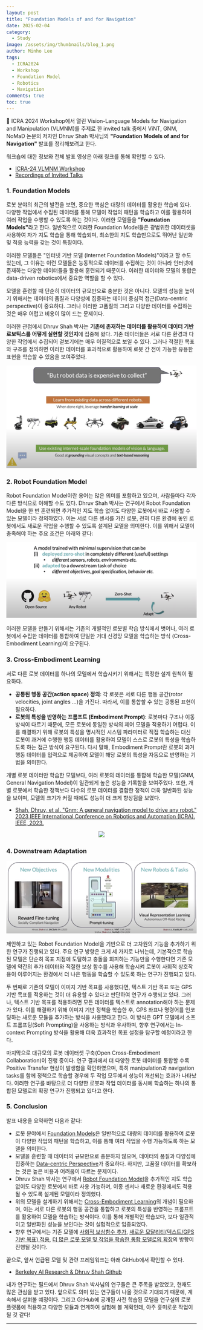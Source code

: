 ```yaml
---
layout: post
title: "Foundation Models of and for Navigation"
date: 2025-02-04
category:
  - Study
image: /assets/img/thumbnails/blog_1.png
author: Minho Lee
tags: 
  - ICRA2024
  - Workshop
  - Foundation Model
  - Robotics
  - Navigation
comments: true
toc: true
---
```


📌 ICRA 2024 Workshop에서 열린 Vision-Language Models for Navigation and Manipulation (VLMNM)를 주제로 한 invited talk 중에서 ViNT, GNM, NoMaD 논문의 저자인 Dhruv Shah 박사님의 <strong>"Foundation Models of and for Navigation"</strong> 발표를 정리해보려고 한다.

워크숍에 대한 정보와 전체 발표 영상은 아래 링크를 통해 확인할 수 있다. <br>
* <a href="https://vlmnm-workshop.github.io/"> ICRA-24 VLMNM Workshop</a>
* <a href="https://www.youtube.com/playlist?list=PLvYJV1Xnj1YVZdTrP2i8EqJW7Ai_pIMV7"> Recordings of Invited Talks</a>

### 1. Foundation Models
로봇 분야의 최근의 발전을 보면, 중요한 핵심은 대량의 데이터를 활용한 학습에 있다. 다양한 작업에서 수집된 데이터를 통해 모델이 작업의 패턴을 학습하고 이를 활용하여 여러 작업을 수행할 수 있도록 하는 것이다. 이러한 모델들을 <strong>"Foundation Models"</strong>라고 한다. 일반적으로 이러한 Foundation Model들은 광범위한 데이터셋을 사용하여 자가 지도 학습을 통해 학습되며, 최소한의 지도 학습만으로도 뛰어난 일반화 및 적응 능력을 갖는 것이 특징이다.

이러한 모델들은 "인터넷 기반 모델 (Internet Foundation Models)"이라고 할 수도 있는데, 그 이유는 이런 모델들은 능동적으로 데이터를 수집하는 것이 아니라 인터넷에 존재하는 다양한 데이터들을 활용해 훈련되기 때문이다. 이러한 데이터와 모델의 통합은 data-driven robotics에서 중요한 역할을 할 수 있다.

모델을 훈련할 때 단순히 데이터의 규모만으로 충분한 것은 아니다. 모델의 성능을 높이기 위해서는 데이터의 품질과 다양성에 집중하는 데이터 중심적 접근(Data-centric perspective)이 중요하다. 그러나 이러한 고품질의 그리고 다양한 데이터를 수집하는 것은 매우 어렵고 비용이 많이 드는 문제이다.

이러한 관점에서 Dhruv Shah 박사는 <strong>기존에 존재하는 데이터를 활용하여 데이터 기반 로보틱스를 어떻게 실현할 것인지</strong>에 집중해 왔다. 기존 데이터들은 서로 다른 환경과 다양한 작업에서 수집되어 겉보기에는 매우 이질적으로 보일 수 있다. 그러나 적절한 목표와 구조를 정의하면 이러한 데이터를 효과적으로 활용하여 로봇 간 전이 가능한 유용한 표현을 학습할 수 있음을 보여주었다.

<p align="center"><img src ="/assets/img/blog/20250204/fig_1.png"></p>

### 2. Robot Foundation Model
Robot Foundation Model이란 용어는 많은 의미를 포함하고 있으며, 사람들마다 각자 다른 방식으로 이해할 수도 있다. Dhruv Shah 박사는 연구에서 Robot Foundation Model을 한 번 훈련되면 추가적인 지도 학습 없이도 다양한 로봇에서 바로 사용할 수 있는 모델이라 정의하였다. 이는 서로 다른 센서를 가진 로봇, 전혀 다른 환경에 놓인 로봇에서도 새로운 작업을 수행할 수 있도록 설계된 모델을 의미한다. 이를 위해서 모델이 충족해야 하는 주요 조건은 아래와 같다:

<p align="center"><img src ="/assets/img/blog/20250204/fig_2.png"></p>

이러한 모델을 만들기 위해서는 기존의 개별적인 로봇별 학습 방식에서 벗어나, 여러 로봇에서 수집한 데이터를 통합하여 단일한 거대 신경망 모델을 학습하는 방식 (Cross-Embodiment Learning)이 요구된다.

### 3. Cross-Embodiment Learning
서로 다른 로봇 데이터를 하나의 모델에서 학습시키기 위해서는 특정한 설계 원칙이 필요하다. <br>
* <strong>공통된 행동 공간(action space) 정의</strong>: 각 로봇은 서로 다른 행동 공간(rotor velocities, joint angles ...)을 가진다. 따라서, 이를 통합할 수 있는 공통된 표현이 필요하다.
* <strong>로봇의 특성을 반영하는 프롬프트 (Embodiment Prompt)</strong>: 로봇마다 구조나 이동 방식이 다르기 때문에, 모든 로봇에 동일한 방식의 제어 모델을 적용하기 어렵다. 이를 해결하기 위해 로봇의 특성을 명시적인 시스템 파라미터로 직접 학습하는 대신 로봇이 과거에 수행한 행동 데이터를 활용하여 모델이 스스로 로봇의 특성을 학습하도록 하는 접근 방식이 요구된다. 다시 말해, Embodiment Prompt란 로봇의 과거 행동 데이터를 입력으로 제공하여 모델이 해당 로봇의 특성을 자동으로 반영하는 기법을 의미한다.

개별 로봇 데이터만 학습한 모델보다, 여러 로봇의 데이터를 통합해 학습한 모델(GNM, General Navigation Model)이 일관되게 높은 성능을 기록함을 보여주었다. 또한, 개별 로봇에서 학습한 정책보다 다수의 로봇 데이터를 결합한 정책이 더욱 일반화된 성능을 보이며, 모델의 크기가 커질 때에도 성능이 더 크게 향상됨을 보였다.

* <a href="https://ieeexplore.ieee.org/abstract/document/10161227?casa_token=UShbqLF5uogAAAAA:s3h6WmqvbkyN8E8lCbVogL2PXPrGoii7FftHRSKsFySo2NEW0aLQb5dF1A2OLe2KZIligpBP"> Shah, Dhruv, et al. "Gnm: A general navigation model to drive any robot." 2023 IEEE International Conference on Robotics and Automation (ICRA). IEEE, 2023.</a>
<p align="center"><img src ="/assets/img/blog/20250204/fig_3.gif"></p>

### 4. Downstream Adaptation
<p align="center"><img src ="/assets/img/blog/20250204/fig_4.png"></p>

제안하고 있는 Robot Foundation Model을 기반으로 더 고차원의 기능을 추가하기 위한 연구가 진행되고 있다. 주요 연구 방향은 크게 세 가지로 나뉘는데, 기본적으로 학습된 모델은 단순히 목표 지점에 도달하고 충돌을 회피하는 기능만을 수행한다면 기존 모델에 약간의 추가 데이터와 적절한 보상 함수를 사용해 학습시켜 로봇이 사회적 상호작용이 이루어지는 환경에서 더 나은 행동을 학습할 수 있도록 하는 연구가 진행되고 있다.

두 번째로 기존의 모델이 이미지 기반 목표를 사용했다면, 텍스트 기반 목표 또는 GPS 기반 목표를 적용하는 것이 더 유용할 수 있다고 판단하여 연구가 수행되고 있다. 그러나, 텍스트 기반 목표를 적용하려면 모든 데이터를 텍스트로 annotation해야 하는 문제가 있다. 이를 해결하기 위해 이미지 기반 정책을 학습한 후, GPS 좌표나 명령어를 인코딩하는 새로운 모듈을 추가하는 방식을 사용했다고 한다. 이 방식은 GPT 모델에서 소프트 프롬프팅(Soft Prompting)을 사용하는 방식과 유사하며, 향후 연구에서는 In-context Prompting 방식을 활용해 더욱 효과적인 목표 설정을 탐구할 예정이라고 한다.

마지막으로 대규모의 로봇 데이터셋 구축(Open Cross-Embodiment Collaboration)이 진행 중이다. 연구 결과에서 더 다양한 로봇 데이터를 통합할 수록 Positive Transfer 현상이 발생함을 확인하였으며, 특히 manipulation과 navigation tasks를 함께 정책으로 학습할 경우에 두 작업 모두에서 성능이 개선되는 효과가 나타났다. 이러한 연구를 바탕으로 더 다양한 로봇과 작업 데이터를 동시에 학습하는 하나의 통합된 모델로의 확장 연구가 진행되고 있다고 한다.


### 5. Conclusion
발표 내용을 요약하면 다음과 같다:

- 로봇 분야에서 <u>Foundation Models</u>은 일반적으로 대량의 데이터를 활용하여 로봇이 다양한 작업의 패턴을 학습하고, 이를 통해 여러 작업을 수행 가능하도록 하는 모델을 의미한다.
- 모델을 훈련할 때 데이터의 규모만으로 충분하지 않으며, 데이터의 품질과 다양성에 집중하는 <u>Data-centric Perspective</u>가 중요하다. 하지만, 고품질 데이터를 확보하는 것은 높은 비용과 어려움이 따르는 문제이다.
- Dhruv Shah 박사는 연구에서 <u>Robot Foundation Model</u>을 추가적인 지도 학습 없이도 다양한 로봇에서 바로 사용 가능하며, 이종 센서나 새로운 환경에서도 적용될 수 있도록 설계된 모델이라 정의했다.
- 위의 모델을 설계하기 위해서는 <u>Cross-Embodiment Learning</u>의 개념이 필요하며, 이는 서로 다른 로봇의 행동 공간을 통합하고 로봇의 특성을 반영하는 프롬프트를 활용하여 모델을 학습하는 방식이다. 이를 통해 개별적인 학습보다, 보다 일관적이고 일반화된 성능을 보인다는 것이 실험적으로 입증되었다.
- 향후 연구에서는 기존 모델에 <u>사회적 보상함수 추가</u>, <u>새로운 모달리티(텍스트/GPS 기반 목표) 적용</u>, <u>더 많은 로봇 모델 및 작업을 학습한 통합 모델로의 확장</u>의 방향이 진행될 것이다.

끝으로, 앞서 언급된 모델 및 관련 프레임워크는 아래 GitHub에서 확인할 수 있다.
* <a href="https://vlmnm-workshop.github.io/"> Berkeley AI Research & Dhruv Shah Github</a>

내가 연구하는 필드에서 Dhruv Shah 박사님의 연구들은 큰 주목을 받았었고, 현재도 많은 관심을 받고 있다. 앞으로도 의미 있는 연구들이 나올 것으로 기대되기 때문에, 계속해서 살펴볼 예정이다.
그리고 GitHub에 공개된 사전 학습된 모델을 연구실의 로봇 플랫폼에 적용하고 다양한 모듈과 연계하여 실험해 볼 계획인데, 아주 흥미로운 작업이 될 것 같다!

---
